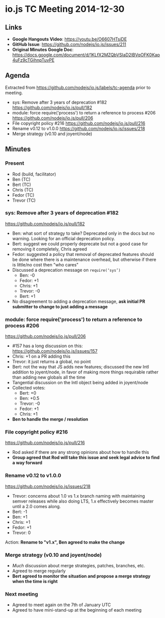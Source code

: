 # io.js TC Meeting 2014-12-30

## Links

* **Google Hangouts Video**: <https://youtu.be/O6607HTsiDE>
* **GitHub Issue**: <https://github.com/nodejs/io.js/issues/211>
* **Original Minutes Google Doc**: <https://docs.google.com/document/d/1KLfX2MZQbVSIaD2lBVqOFK0Kap4uFz9cTGihnpTuvPE>

## Agenda

Extracted from <https://github.com/nodejs/io.js/labels/tc-agenda> prior to meeting.

* sys: Remove after 3 years of deprecation #182 <https://github.com/nodejs/io.js/pull/182>
* module: force require('process') to return a reference to process #206 <https://github.com/nodejs/io.js/pull/206>
* File copyright policy #216 <https://github.com/nodejs/io.js/pull/216>
* Rename v0.12 to v1.0.0 <https://github.com/nodejs/io.js/issues/218>
* Merge strategy (v0.10 and joyent/node)

## Minutes

### Present

* Rod (build, facilitator)
* Ben (TC)
* Bert (TC)
* Chris (TC)
* Fedor (TC)
* Trevor (TC)

### sys: Remove after 3 years of deprecation #182

<https://github.com/nodejs/io.js/pull/182>

* Ben: what sort of strategy to take? Deprecated only in the docs but no warning. Looking for an official deprecation policy.
* Bert: suggest we could properly deprecate but not a good case for removing it completely, Chris agreed
* Fedor: suggested a policy that removal of deprecated features should be done where there is a maintenance overhead, but otherwise if there is little/no cost then "who cares"
* Discussed a deprecation message on `require(‘sys’)`
  * Ben: -0
  * Fedor: +1
  * Chris: +1
  * Trevor: -0
  * Bert: +1
* No disagreement to adding a deprecation message, **ask initial PR submitter to change to just adding a message**

### module: force require('process') to return a reference to process #206

<https://github.com/nodejs/io.js/pull/206>

* \#157 has a long discussion on this: <https://github.com/nodejs/io.js/issues/157>
* Chris: +1 on a PR adding this
* Trevor: it just returns a global, no point
* Bert: not the way that JS adds new features; discussed the new Intl addition to joyent/node, in favor of making more things requirable rather than adding new globals all the time
* Tangential discussion on the Intl object being added in joyent/node
* Collected votes:
  * Bert: +0
  * Ben: +0.5
  * Trevor: -0
  * Fedor: +1
  * Chris: +1
* **Ben to handle the merge / resolution**

### File copyright policy #216

<https://github.com/nodejs/io.js/pull/216>

* Rod asked if there are any strong opinions about how to handle this
* **Group agreed that Rod will take this issue and seek legal advice to find a way forward**

### Rename v0.12 to v1.0.0

<https://github.com/nodejs/io.js/issues/218>

* Trevor: concerns about 1.0 vs 1.x branch naming with maintaining semver releases while also doing LTS, 1.x effectively becomes master until a 2.0 comes along.
* Bert: -1
* Ben: +1
* Chris: +1
* Fedor: +1
* Trevor: 0

Action: **Rename to "v1.x", Ben agreed to make the change**

### Merge strategy (v0.10 and joyent/node)

* _Much_ discussion about merge strategies, patches, branches, etc.
* Agreed to merge regularly
* **Bert agreed to monitor the situation and propose a merge strategy when the time is right**

### Next meeting

* Agreed to meet again on the 7th of January UTC
* Agreed to have mini-stand-up at the beginning of each meeting
